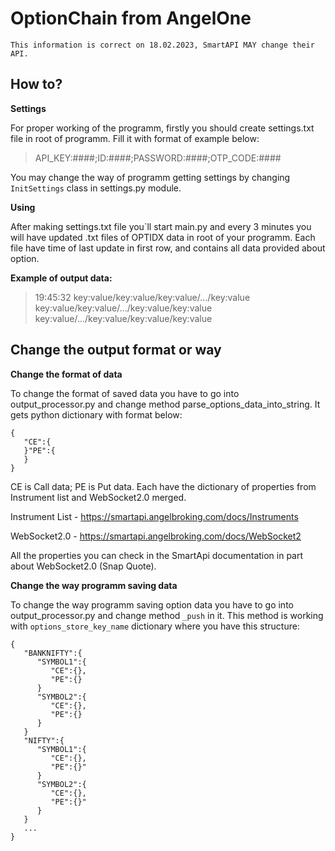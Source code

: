 # OptionChain from AngelOne

    This information is correct on 18.02.2023, SmartAPI MAY change their API.


## How to?


**Settings**

For proper working of the programm, firstly you should create settings.txt file in root of programm.
Fill it with format of example below:

> API_KEY:####;ID:####;PASSWORD:####;OTP_CODE:####

You may change the way of programm getting settings by changing `InitSettings` class in settings.py module.

**Using**

After making settings.txt file you`ll start main.py and every 3 minutes you will have updated .txt files of OPTIDX data in root of your programm. Each file have time of last update in first row, and contains all data provided about option.

**Example of output data:**

> 19:45:32 
> key:value/key:value/key:value/.../key:value
> key:value/key:value/.../key:value/key:value
> key:value/.../key:value/key:value/key:value

## Change the output format or way

**Change the format of data**

To change the format of saved data you have to go into output_processor.py and change method 
parse_options_data_into_string. It gets python dictionary with format below:

    {
       "CE":{
       }"PE":{
       }
    }

CE is Call data; PE is Put data.
Each have the dictionary of properties from Instrument list and WebSocket2.0 merged.

Instrument List - https://smartapi.angelbroking.com/docs/Instruments

WebSocket2.0 - https://smartapi.angelbroking.com/docs/WebSocket2

All the properties you can check in the SmartApi documentation in part about WebSocket2.0 (Snap Quote).

**Change the way programm saving data**

To change the way programm saving option data you have to go into output_processor.py and change method `_push` in it. This method is working with `options_store_key_name` dictionary where you have this structure:

    {
       "BANKNIFTY":{
          "SYMBOL1":{
             "CE":{},
             "PE":{}
          }
          "SYMBOL2":{
             "CE":{},
             "PE":{}
          }
       }
       "NIFTY":{
          "SYMBOL1":{
             "CE":{},
             "PE":{}"
          }
          "SYMBOL2":{
             "CE":{},
             "PE":{}"
          }
       }
       ...
    }
